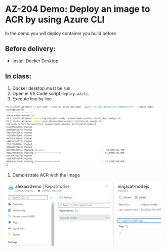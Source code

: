 # AZ-204 Demo: Deploy an image to ACR by using Azure CLI

In the demo you will deploy container you build before

## Before delivery:

- Install Docker Desktop


## In class:

1. Docker desktop must be run.
1. Open in VS Code script `deploy.azcli`.
1. Execute line by line

![Push Image](push.png)

1. Demonstrate ACR with the image

![ACR](ACR.png)

